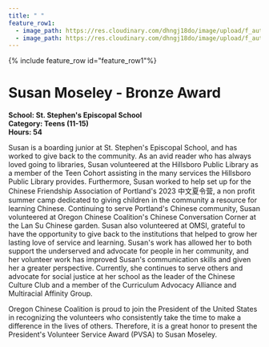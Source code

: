 ```yaml
---
title: " "
feature_row1:
  - image_path: https://res.cloudinary.com/dhngj18do/image/upload/f_auto,q_auto/v1/images/pvsa/2023_Susan_Moseley
  - image_path: https://res.cloudinary.com/dhngj18do/image/upload/f_auto,q_auto/v1/images/activities/year_2023
---
```


{% include feature_row id="feature_row1"%}

# Susan Moseley - Bronze Award

**School: St. Stephen's Episcopal School**  
**Category: Teens (11-15)**  
**Hours: 54**  

Susan is a boarding junior at St. Stephen's Episcopal School, and has worked to give back to the community. As an avid reader who has always loved going to libraries, Susan volunteered at the Hillsboro Public Library as a member of the Teen Cohort assisting in the many services the Hillsboro Public Library provides. Furthermore, Susan worked to help set up for the Chinese Friendship Association of Portland's 2023 中文夏令营, a non profit summer camp dedicated to giving children in the community a resource for learning Chinese. Continuing to serve Portland's Chinese community, Susan volunteered at Oregon Chinese Coalition's Chinese Conversation Corner at the Lan Su Chinese garden. Susan also volunteered at OMSI, grateful to have the opportunity to give back to the institutions that helped to grow her lasting love of service and learning. Susan's work has allowed her to both support the underserved and advocate for people in her community, and her volunteer work has improved Susan's communication skills and given her a greater perspective. Currently, she continues to serve others and advocate for social justice at her school as the leader of the Chinese Culture Club and a member of the Curriculum Advocacy Alliance and Multiracial Affinity Group.

Oregon Chinese Coalition is proud to join the President of the United States in recognizing the volunteers who consistently take the time to make a difference in the lives of others. Therefore, it is a great honor to present the President's Volunteer Service Award (PVSA) to Susan Moseley.
